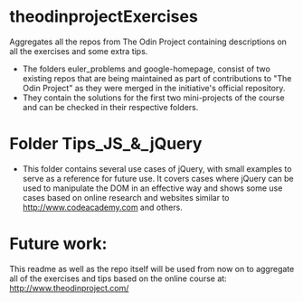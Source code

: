 # theodinprojectExercises
Aggregates all the repos from The Odin Project containing descriptions on all the exercises and some extra tips.

- The folders euler_problems and google-homepage, consist of two existing repos that are being maintained as part of contributions to "The Odin Project" as they were merged in the initiative's official repository.
- They contain the solutions for the first two mini-projects of the course and can be checked in their respective folders.

# Folder Tips_JS_&_jQuery
- This folder contains several use cases of jQuery, with small examples to serve as a reference for future use. It covers cases where jQuery can be used to manipulate the DOM in an effective way and shows some use cases based on online research and websites similar to http://www.codeacademy.com and others.

# Future work:
This readme as well as the repo itself will be used from now on to aggregate all of the exercises and tips based on the online course at: http://www.theodinproject.com/
